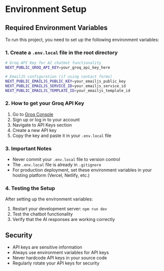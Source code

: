# Environment Setup

## Required Environment Variables

To run this project, you need to set up the following environment variables:

### 1. Create a `.env.local` file in the root directory

```bash
# Groq API Key for AI chatbot functionality
NEXT_PUBLIC_GROQ_API_KEY=your_groq_api_key_here

# EmailJS configuration (if using contact forms)
NEXT_PUBLIC_EMAILJS_PUBLIC_KEY=your_emailjs_public_key
NEXT_PUBLIC_EMAILJS_SERVICE_ID=your_emailjs_service_id
NEXT_PUBLIC_EMAILJS_TEMPLATE_ID=your_emailjs_template_id
```

### 2. How to get your Groq API Key

1. Go to [Groq Console](https://console.groq.com/)
2. Sign up or log in to your account
3. Navigate to API Keys section
4. Create a new API key
5. Copy the key and paste it in your `.env.local` file

### 3. Important Notes

- Never commit your `.env.local` file to version control
- The `.env.local` file is already in `.gitignore`
- For production deployment, set these environment variables in your hosting platform (Vercel, Netlify, etc.)

### 4. Testing the Setup

After setting up the environment variables:

1. Restart your development server: `npm run dev`
2. Test the chatbot functionality
3. Verify that the AI responses are working correctly

## Security

- API keys are sensitive information
- Always use environment variables for API keys
- Never hardcode API keys in your source code
- Regularly rotate your API keys for security 